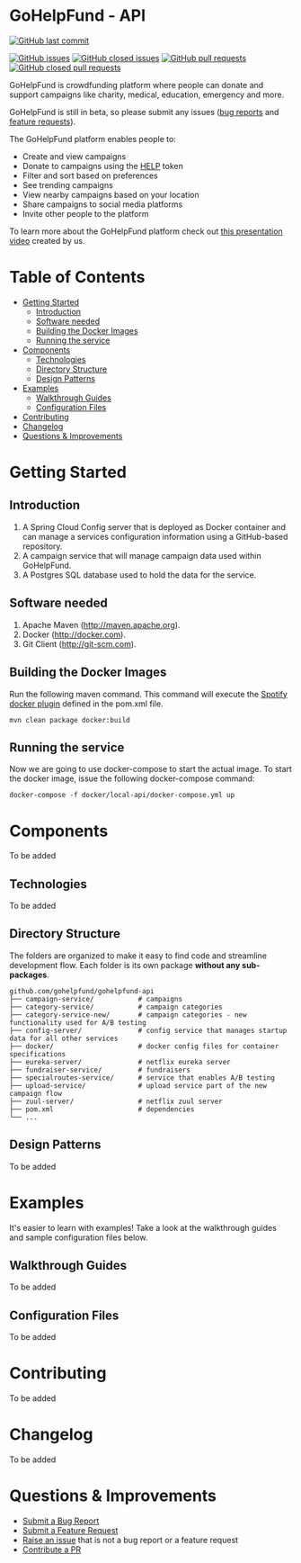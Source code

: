 # GoHelpFund - API

[![GitHub last commit](https://img.shields.io/github/last-commit/gohelpfund/gohelpfund-api.svg?style=for-the-badge)][github-last-commit]

[![GitHub issues](https://img.shields.io/github/issues/gohelpfund/gohelpfund-api.svg?style=flat-square&longCache=true)][github-issues]
[![GitHub closed issues](https://img.shields.io/github/issues-closed/gohelpfund/gohelpfund-api.svg?style=flat-square&longCache=true)][github-issues-closed]
[![GitHub pull requests](https://img.shields.io/github/issues-pr/gohelpfund/gohelpfund-api.svg?style=flat-square&longCache=true)][github-pulls]
[![GitHub closed pull requests](https://img.shields.io/github/issues-pr-closed/gohelpfund/gohelpfund-api.svg?style=flat-square&longCache=true)][github-pulls-closed]

GoHelpFund is crowdfunding platform where people can donate and support campaigns like charity, medical, education, emergency and more.

GoHelpFund is still in beta, so please submit any issues ([bug reports][github-bug-report] and [feature requests][github-feature-request]).

The GoHelpFund platform enables people to:

- Create and view campaigns
- Donate to campaigns using the [HELP][helptoken] token
- Filter and sort based on preferences
- See trending campaigns
- View nearby campaigns based on your location
- Share campaigns to social media platforms
- Invite other people to the platform

To learn more about the GoHelpFund platform check out [this presentation video][explainer video] created by us.

# Table of Contents

   * [Getting Started](#getting-started)
      * [Introduction](#introduction)
      * [Software needed](#software-needed)
      * [Building the Docker Images](#building-the-docker-images)
      * [Running the service](#running-the-service)
   * [Components](#components)
      * [Technologies](#technologies)
      * [Directory Structure](#directory-structure)
      * [Design Patterns](#design-patterns)
   * [Examples](#examples)
      * [Walkthrough Guides](#walkthrough-guides)
      * [Configuration Files](#configuration-files-1)
   * [Contributing](#contributing)
   * [Changelog](#changelog)
   * [Questions &amp; Improvements](#questions--improvements)

# Getting Started

## Introduction

1.  A Spring Cloud Config server that is deployed as Docker container and can manage a services configuration information using a GitHub-based repository.
3.  A campaign service that will manage campaign data used within GoHelpFund.
4.  A Postgres SQL database used to hold the data for the service.

## Software needed
1.	Apache Maven (http://maven.apache.org).
2.	Docker (http://docker.com). 
3.	Git Client (http://git-scm.com).

## Building the Docker Images
Run the following maven command.  This command will execute the [Spotify docker plugin](https://github.com/spotify/docker-maven-plugin) defined in the pom.xml file.  

    mvn clean package docker:build

## Running the service

Now we are going to use docker-compose to start the actual image.  To start the docker image, issue the following docker-compose command:

    docker-compose -f docker/local-api/docker-compose.yml up

# Components

To be added

## Technologies

To be added

## Directory Structure

The folders are organized to make it easy to find code and streamline development flow.
Each folder is its own package **without any sub-packages**.

    github.com/gohelpfund/gohelpfund-api
    ├── campaign-service/           # campaigns
    ├── category-service/           # campaign categories
    ├── category-service-new/       # campaign categories - new functionality used for A/B testing
    ├── config-server/              # config service that manages startup data for all other services
    ├── docker/                     # docker config files for container specifications
    ├── eureka-server/              # netflix eureka server
    ├── fundraiser-service/         # fundraisers
    ├── specialroutes-service/      # service that enables A/B testing
    ├── upload-service/             # upload service part of the new campaign flow
    ├── zuul-server/                # netflix zuul server
    ├── pom.xml                     # dependencies
    └── ...

## Design Patterns

To be added

# Examples

It's easier to learn with examples! Take a look at the walkthrough guides and sample configuration files below.

## Walkthrough Guides

To be added

## Configuration Files

To be added

# Contributing

To be added

# Changelog

To be added

# Questions & Improvements

- [Submit a Bug Report][github-bug-report]
- [Submit a Feature Request][github-feature-request]
- [Raise an issue][github-new-issue] that is not a bug report or a feature request
- [Contribute a PR][github-pulls]

[github-last-commit]: https://github.com/gohelpfund/gohelpfund-api/commit/HEAD
[github-releases]: https://github.com/gohelpfund/gohelpfund-api/releases
[github-issues]: https://github.com/gohelpfund/gohelpfund-api/issues
[github-issues-closed]: https://github.com/gohelpfund/gohelpfund-api/issues?q=is%3Aissue+is%3Aclosed
[github-pulls]: https://github.com/gohelpfund/gohelpfund-api/pulls
[github-pulls-closed]: https://github.com/gohelpfund/gohelpfund-api/pulls?q=is%3Apr+is%3Aclosed
[helptoken]: https://coinmarketcap.com/currencies/gohelpfund/

[explainer video]: https://www.youtube.com/watch?v=mGXZzwEqLLc
[github-bug-report]: https://github.com/gohelpfund/gohelpfund-api/issues/new
[github-feature-request]: https://github.com/gohelpfund/gohelpfund-api/issues/new
[github-new-issue]: https://github.com/gohelpfund/gohelpfund-api/issues/new